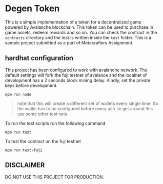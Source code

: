 # Degen Token

This is a simple implementation of a token for a decentralized game powered by Avalanche blockchain. This token can be used to purchase in game assets, redeem rewards and so on. You can check the contract in the ```contracts``` directory and the test is written inside the ```test``` folder. This is a sample project submitted as a part of Metacrafters Assignment

## hardhat configuration

This project has been configured to work with avalanche network. The default settings will fork the fuji testnet of avalance and the localnet of development has a 2 seconds block mining delay. Kindly, set the private keys before development.

```shell
npm run node
```

> note that this will create a different set of wallets every single time. So the wallet has to be configured before every use. to get around this use some other test nets

To run the test scripts run the following command

```shell
npm run test
```

To test the contract on the fuji testnet

```shell
npm run test-fuji
```

## DISCLAIMER

DO NOT USE THIS PROJECT FOR PRODUCTION.
